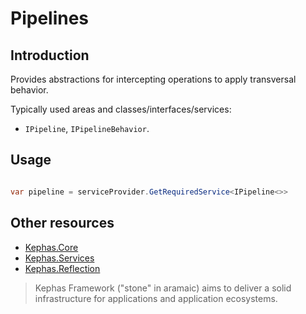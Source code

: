 ﻿# Pipelines

## Introduction
Provides abstractions for intercepting operations to apply transversal behavior.

Typically used areas and classes/interfaces/services:
* `IPipeline`, `IPipelineBehavior`.

## Usage

```csharp

var pipeline = serviceProvider.GetRequiredService<IPipeline<>>

```

## Other resources

* [Kephas.Core](https://www.nuget.org/packages/Kephas.Core)
* [Kephas.Services](https://www.nuget.org/packages/Kephas.Services)
* [Kephas.Reflection](https://www.nuget.org/packages/Kephas.Reflection)

> Kephas Framework ("stone" in aramaic) aims to deliver a solid infrastructure for applications and application ecosystems.
